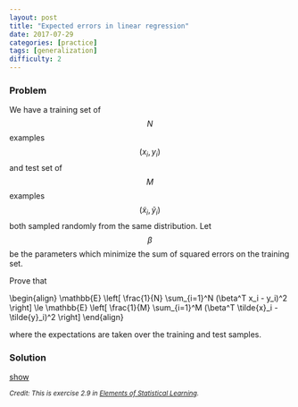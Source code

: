 ```yaml
---
layout: post
title: "Expected errors in linear regression"
date: 2017-07-29
categories: [practice]
tags: [generalization]
difficulty: 2
---
```


### Problem ###

We have a training set of $$N$$ examples $$(x_i, y_i)$$ and test set of $$M$$
examples $$(\tilde{x}_i, \tilde{y}_i)$$ both sampled randomly from the same
distribution. Let $$\beta$$ be the parameters which minimize the sum of squared
errors on the training set.

Prove that 

\begin{align}
\mathbb{E} \left[ \frac{1}{N} \sum\_{i=1}^N (\beta^T x\_i - y\_i)^2 \right] \le 
\mathbb{E} \left[ \frac{1}{M} \sum\_{i=1}^M (\beta^T \tilde{x}\_i - \tilde{y}\_i)^2 \right]
\end{align}

where the expectations are taken over the training and test samples.

### Solution ###
<a id='answer-toggle' href="#" onclick="toggleDiv()">show</a>

<div id="answer-block" style="display:none;" markdown="1">

The expectation for a given test example $$\mathbb{E} [ (\beta^T \tilde{x} -
\tilde{y})^2 ]$$ is constant thus the expectation over the test set does not
depend on $$M$$. Without loss of generality we can set $$M = N$$.

Now let $$\tilde{B}$$ be the parameters which minimize the sum of squared errors on the test set. Since the test set comes from the same distribution as the training set we have
\begin{align}
\mathbb{E} \left[ \frac{1}{N} \sum\_{i=1}^N (\beta^T x\_i - y\_i)^2 \right] =
\mathbb{E} \left[ \frac{1}{M} \sum\_{i=1}^M (\tilde{\beta}^T \tilde{x}\_i - \tilde{y}\_i)^2 \right].
\end{align}

Since $$\tilde{\beta}$$ is the minimizer of the sum of squared errors on the test set, we must have 
\begin{align}
\mathbb{E} \left[ \frac{1}{N} \sum\_{i=1}^N (\tilde{\beta}^T \tilde{x}\_i - \tilde{y}\_i)^2 \right] \le 
\mathbb{E} \left[ \frac{1}{M} \sum\_{i=1}^M (\beta^T \tilde{x}\_i - \tilde{y}\_i)^2 \right]
\end{align}

which proves the claim.

</div>

<sub>*Credit: This is exercise 2.9 in [Elements of Statistical
Learning](http://web.stanford.edu/~hastie/ElemStatLearn/).*</sub>
